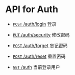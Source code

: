 # API for Auth

- [`POST` /auth/login](./login.md "doc of login api") 登录

- [`PUT` /auth/security](./security.md "doc of change password api") 修改密码

- [`POST` /auth/forget](./forget.md "doc of forget password api") 忘记密码

- [`POST` /auth/reset](./reset.md "doc of reset password aapi") 重置密码

- [`GET` /auth](./getAuth.md "doc of get auth api") 当前登录用户